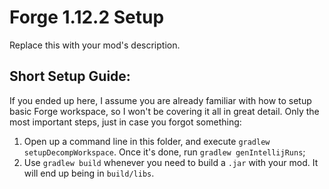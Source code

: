 # Forge 1.12.2 Setup

Replace this with your mod's description.


## Short Setup Guide:

If you ended up here, I assume you are already familiar with how to setup basic Forge workspace, so I won't be covering it all in great detail. Only the most important steps, just in case you forgot something:

1. Open up a command line in this folder, and execute `gradlew setupDecompWorkspace`. Once it's done, run `gradlew genIntellijRuns`;
2. Use `gradlew build` whenever you need to build a `.jar` with your mod. It will end up being in `build/libs`.
